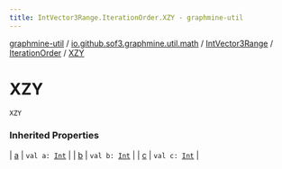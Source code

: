 ```yaml
---
title: IntVector3Range.IterationOrder.XZY - graphmine-util
---
```


[graphmine-util](../../../index.html) / [io.github.sof3.graphmine.util.math](../../index.html) / [IntVector3Range](../index.html) / [IterationOrder](index.html) / [XZY](./-x-z-y.html)

# XZY

`XZY`

### Inherited Properties

| [a](a.html) | `val a: `[`Int`](https://kotlinlang.org/api/latest/jvm/stdlib/kotlin/-int/index.html) |
| [b](b.html) | `val b: `[`Int`](https://kotlinlang.org/api/latest/jvm/stdlib/kotlin/-int/index.html) |
| [c](c.html) | `val c: `[`Int`](https://kotlinlang.org/api/latest/jvm/stdlib/kotlin/-int/index.html) |

